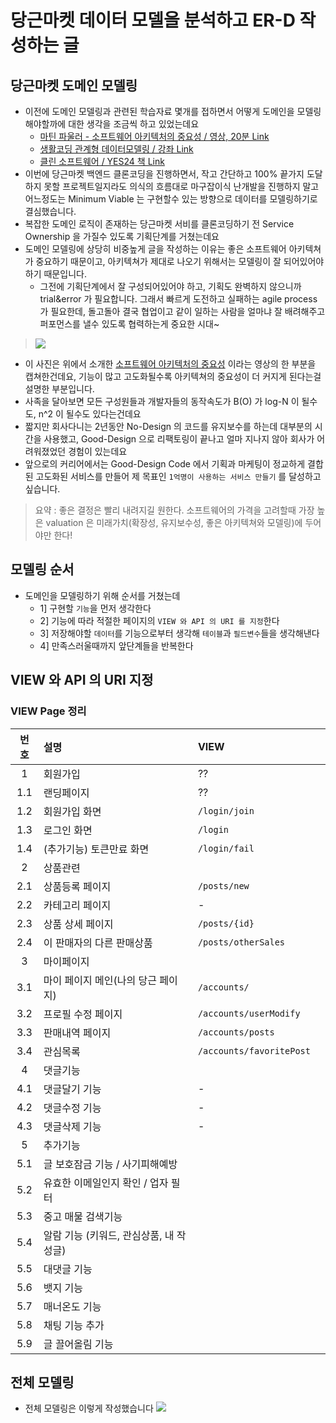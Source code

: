 # 당근마켓 데이터 모델을 분석하고 ER-D 작성하는 글

## 당근마켓 도메인 모델링
- 이전에 도메인 모델링과 관련된 학습자료 몇개를 접하면서 어떻게 도메인을 모델링해야할까에 대한 생각을 조금씩 하고 있었는데요
  - [마틴 파울러 - 소프트웨어 아키텍처의 중요성 / 영상, 20분 Link](https://youtu.be/4E1BHTvhB7Y)
  - [생활코딩 관계형 데이터모델링 / 강좌 Link ](https://opentutorials.org/course/3883)
  - [클린 소프트웨어 / YES24 책 Link ](http://www.yes24.com/Product/Goods/39497990)
- 이번에 당근마켓 백엔드 클론코딩을 진행하면서, 작고 간단하고 100% 끝가지 도달하지 못할 프로젝트일지라도 의식의 흐름대로 마구잡이식 난개발을 진행하지 말고 어느정도는 Minimum Viable 는 구현할수 있는 방향으로 데이터를 모델링하기로 결심했습니다. 
- 복잡한 도메인 로직이 존재하는 당근마켓 서비를 클론코딩하기 전 Service Ownership 을 가질수 있도록 기획단계를 거쳤는데요
- 도메인 모델링에 상당히 비중높게 글을 작성하는 이유는 좋은 소프트웨어 아키텍쳐가 중요하기 때문이고, 아키텍쳐가 제대로 나오기 위해서는 모델링이 잘 되어있어야 하기 때문입니다. 
  - 그전에 기획단계에서 잘 구성되어있어야 하고, 기획도 완벽하지 않으니까 trial&error 가 필요합니다. 그래서 빠르게 도전하고 실패하는 agile process 가 필요한데, 돌고돌아 결국 협업이고 같이 일하는 사람을 얼마냐 잘 배려해주고 퍼포먼스를 낼수 있도록 협력하는게 중요한 시대~
> ![](https://user-images.githubusercontent.com/31065684/150246437-c19cebc3-c984-4f6d-8768-dfc958972692.png)
- 이 사진은 위에서 소개한 [소프트웨어 아키텍처의 중요성](https://youtu.be/4E1BHTvhB7Y) 이라는 영상의 한 부분을 캡쳐한건데요, 기능이 많고 고도화될수록 아키텍쳐의 중요성이 더 커지게 된다는걸 설명한 부분입니다.
- 사족을 달아보면 모든 구성원들과 개발자들의 동작속도가 B(O) 가 log-N 이 될수도, n^2 이 될수도 있다는건데요
- 짧지만 회사다니는 2년동안 No-Design 의 코드를 유지보수를 하는데 대부분의 시간을 사용했고, Good-Design 으로 리팩토링이 끝나고 얼마 지나지 않아 회사가 어려워졌었던 경험이 있는데요
- 앞으로의 커리어에서는 Good-Design Code 에서 기획과 마케팅이 정교하게 결합된 고도화된 서비스를 만들어 제 목표인 `1억명이 사용하는 서비스 만들기` 를 달성하고 싶습니다. 

> 요약 : 좋은 결정은 빨리 내려지길 원한다. 소프트웨어의 가격을 고려할때 가장 높은 valuation 은 미래가치(확장성, 유지보수성, 좋은 아키텍쳐와 모델링)에 두어야만 한다!

## 모델링 순서
- 도메인을 모델링하기 위해 순서를 거쳤는데
  - 1] 구현할 `기능`을 먼저 생각한다
  - 2] 기능에 따라 적절한 페이지의 `VIEW 와 API 의 URI 를 지정`한다
  - 3] 저장해야할 `데이터`를 기능으로부터 생각해 `테이블`과 `필드변수`들을 생각해낸다
  - 4] 만족스러울때까지 앞단계들을 반복한다

## VIEW 와 API 의 URI 지정

### VIEW Page 정리
| 번호  | 설명  | VIEW   |  |
|:---------:|:----------|:---------|:---------|
|1 | 회원가입                                 | ?? | |
|1.1| 랜딩페이지                              | ?? |  |
|1.2| 회원가입 화면                           | `/login/join` |  |
|1.3| 로그인 화면                             | `/login` |  |
|1.4| (추가기능) 토큰만료 화면                | `/login/fail` | |
| 2 | 상품관련                                |  |  |
|2.1| 상품등록 페이지                         | `/posts/new` | |
|2.2| 카테고리 페이지                         | - | |
|2.3| 상품 상세 페이지                        | `/posts/{id}`| |
|2.4| 이 판매자의 다른 판매상품               | `/posts/otherSales`| |
| 3 | 마이페이지                              | | |
|3.1| 마이 페이지 메인(나의 당근 페이지)      | `/accounts/`| |
|3.2| 프로필 수정 페이지                      | `/accounts/userModify`| |
|3.3| 판매내역 페이지                         | `/accounts/posts`| |
|3.4| 관심목록                                | `/accounts/favoritePost`| |
| 4 | 댓글기능                                | | |
|4.1| 댓글달기 기능                           | - | |
|4.2| 댓글수정 기능                           | - | |
|4.3| 댓글삭제 기능                           | - | |
| 5 | 추가기능                                | | |
|5.1| 글 보호잠금 기능 / 사기피해예방         | | |
|5.2| 유효한 이메일인지 확인 / 업자 필터      | | |
|5.3| 중고 매물 검색기능                      | | |
|5.4| 알람 기능 (키워드, 관심상품, 내 작성글) | | |
|5.5| 대댓글 기능                             | | |
|5.6| 뱃지 기능                               | | |
|5.7| 매너온도 기능                           | | |
|5.8| 채팅 기능 추가                          | | |
|5.9| 글 끌어올림 기능                        | | |

## 전체 모델링
- 전체 모델링은 이렇게 작성했습니다
![](https://user-images.githubusercontent.com/31065684/149715006-9b5058b0-e2b6-4106-ab2c-81027bd0a379.jpeg)

